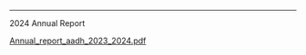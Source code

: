 ---
2024 Annual Report

[Annual_report_aadh_2023_2024.pdf](https://github.com/user-attachments/files/18120553/Annual_report_aadh_2023_2024.pdf)
